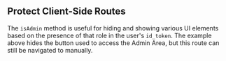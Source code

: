 ## Protect Client-Side Routes

The `isAdmin` method is useful for hiding and showing various UI elements based on the presence of that role in the user's `id_token`. The example above hides the button used to access the Admin Area, but this route can still be navigated to manually.